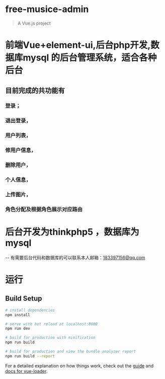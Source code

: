 # free-musice-admin

> A Vue.js project

# 前端Vue+element-ui,后台php开发,数据库mysql 的后台管理系统，适合各种后台
## 目前完成的共功能有  
### 登录；
### 退出登录，
### 用户列表，
### 修用户信息，
### 删除用户，
### 个人信息，
### 上传图片，
### 角色分配及根据角色展示对应路由

# 后台开发为thinkphp5 ，数据库为mysql
-- 有需要后台代码和数据库的可以联系本人邮箱：183397156@qq.com

# 运行
## Build Setup

``` bash
# install dependencies
npm install

# serve with hot reload at localhost:8080
npm run dev

# build for production with minification
npm run build

# build for production and view the bundle analyzer report
npm run build --report
```

For a detailed explanation on how things work, check out the [guide](http://vuejs-templates.github.io/webpack/) and [docs for vue-loader](http://vuejs.github.io/vue-loader).
